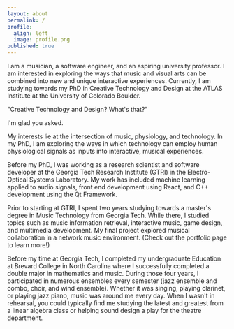 ```yaml
---
layout: about
permalink: /
profile:
  align: left
  image: profile.png
published: true
---
```


I am a musician, a software engineer, and an aspiring university professor. I am interested in exploring the ways that music and visual arts can be combined into new and unique interactive experiences. Currently, I am studying towards my PhD in Creative Technology and Design at the ATLAS Institute at the University of Colorado Boulder. 

"Creative Technology and Design? What's that?"

I'm glad you asked.

My interests lie at the intersection of music, physiology, and technology. In my PhD, I am exploring the ways in which technology can employ human physiological signals as inputs into interactive, musical experiences.

Before my PhD, I was working as a research scientist and software developer at the Georgia Tech Research Institute (GTRI) in the Electro-Optical Systems Laboratory. My work has included machine learning applied to audio signals, front end development using React, and C++ development using the Qt Framework.

Prior to starting at GTRI, I spent two years studying towards a master's degree in Music Technology from Georgia Tech. While there, I studied topics such as music information retrieval, interactive music, game design, and multimedia development. My final project explored musical collaboration in a network music environment. (Check out the portfolio page to learn more!)

Before my time at Georgia Tech, I completed my undergraduate Education at Brevard College in North Carolina where I successfully completed a double major in mathematics and music. During those four years, I participated in numerous ensembles every semester (jazz ensemble and combo, choir, and wind ensemble). Whether it was singing, playing clarinet, or playing jazz piano, music was around me every day. When I wasn't in rehearsal, you could typically find me studying the latest and greatest from a linear algebra class or helping sound design a play for the theatre department.
